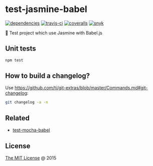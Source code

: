 # test-jasmine-babel

[![dependencies](https://david-dm.org/piecioshka/test-jasmine-babel.svg)](https://github.com/piecioshka/test-jasmine-babel)
[![travis-ci](https://api.travis-ci.org/piecioshka/test-jasmine-babel.svg?branch=master)](https://travis-ci.org/piecioshka/test-jasmine-babel)
[![coveralls](https://coveralls.io/repos/github/piecioshka/test-jasmine-babel/badge.svg?branch=master)](https://coveralls.io/github/piecioshka/test-jasmine-babel?branch=master)
[![snyk](https://snyk.io/test/github/piecioshka/test-jasmine-babel/badge.svg?targetFile=package.json)](https://snyk.io/test/github/piecioshka/test-jasmine-babel?targetFile=package.json)

:ledger: Test project which use Jasmine with Babel.js

## Unit tests

```bash
npm test
```

## How to build a changelog?

Use <https://github.com/tj/git-extras/blob/master/Commands.md#git-changelog>:

```bash
git changelog -a -n
```

## Related

* [test-mocha-babel](https://github.com/piecioshka/test-mocha-babel)

## License

[The MIT License](http://piecioshka.mit-license.org) @ 2015

